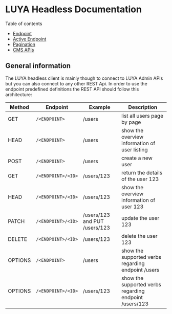 # LUYA Headless Documentation

Table of contents

+ [Endpoint](endpoint.md)
+ [Active Endpoint](active-endpoint.md)
+ [Pagination](pagination.md)
+ [CMS APIs](cms.md)

## General information

The LUYA headless client is mainly though to connect to LUYA Admin APIs but you can also connect to any other REST Api. In order to use the endpoint predefined definitions the REST API should follow this architecture:

|Method|Endpoint|Example|Description
|------|--------|-------|----
|GET|`/<ENDPOINT>`|/users|list all users page by page
|HEAD|`/<ENDPOINT>`|/users|show the overview information of user listing
|POST|`/<ENDPOINT>`|/users|create a new user
|GET|`/<ENDPOINT>/<ID>`|/users/123|return the details of the user 123
|HEAD|`/<ENDPOINT>/<ID>`|/users/123|show the overview information of user 123
|PATCH|`/<ENDPOINT>/<ID>`|/users/123 and PUT /users/123|update the user 123
|DELETE|`/<ENDPOINT>/<ID>`|/users/123|delete the user 123
|OPTIONS|`/<ENDPOINT>`|/users|show the supported verbs regarding endpoint /users
|OPTIONS|`/<ENDPOINT>/<ID>`|/users/123|show the supported verbs regarding endpoint /users/123